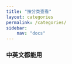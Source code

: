 ```yaml
---
title: "按分类查看"
layout: categories
permalink: /categories/
sidebar:
    nav: "docs"
---
```

### 中英文都能用